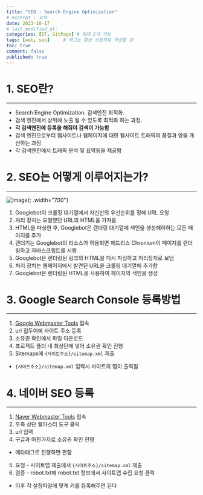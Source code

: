 ```yaml
---
title: "SEO : Search Engine Optimization"
# excerpt : 요약
date: 2023-10-17
# last_modified_at: 
categories: [IT, GitPage] # 최대 2개 가능
tags: [web, seo]     # 태그는 항상 소문자로 작성할 것
toc: true
comment: false
published: true
---
```


# 1. SEO란?
---
- Search Engine Optimization. 검색엔진 최적화.   
- 검색 엔진에서 상위에 노출 될 수 있도록 최적화 하는 과정.   
- **각 검색엔진에 등록을 해줘야 검색이 가능함**   
- 검색 엔진으로부터 웹사이트나 웹페이지에 대한 웹사이트 트래픽의 품질과 양을 개선하는 과정    
- 각 검색엔진에서 트래픽 분석 및 요약등을 제공함

# 2. SEO는 어떻게 이루어지는가?
---
![image](https://github.com/jinhg0214/jinhg0214.github.io/assets/70011316/440ad382-00a0-4865-bd29-ce62428dafb2){: .width="700"}
1. Googlebot이 크롤링 대기열에서 자신만의 우선순위를 정해 URL 요청
2. 처리 장치는 요쳥했던 URL의 HTML을 가져옴
3. HTML을 파싱한 후, Googlebot은 렌더링 대기열에 색인을 생성해야하는 모든 페이지를 추가
4. 렌더기는 Googlebot의 리소스가 허용되면 헤드리스 Chronium이 페이지를 렌더링하고 자바스크립트를 시랭
5. Googlebot은 렌더링된 링크의 HTML을 다시 파싱하고 처리장치로 보냄
6. 처리 장치는 웹페이지에서 발견된 URL을 크롤링 대기열에 추가함
7. Googlebot은 렌더링된 HTML을 사용하여 페이지의 색인을 생성

# 3. Google Search Console 등록방법
---
1. [Google Webmaster Tools](https://www.google.com/webmasters/tools/) 접속
2. url 접두어에 사이트 주소 등록
3. 소유권 확인에서 파일 다운로드
4. 프로젝트 폴더 내 최상단에 넣어 소유권 확인 진행
5. Sitemaps에 `{사이트주소}/sitemap.xml` 제출
- `{사이트주소}/sitemap.xml` 입력시 사이트의 맵이 출력됨

# 4. 네이버 SEO 등록
---
1. [Naver Webmaster Tools](https://searchadvisor.naver.com/) 접속
2. 우측 상단 웹마스터 도구 클릭
3. url 입력
4. 구글과 마찬가지로 소유권 확인 진행
- 메타태그로 진행하면 편함
5. 요청 - 사이트맵 제출에서 `{사이트주소}/sitemap.xml` 제출
6. 검증 - robot.txt에 robot.txt 정보에서 사이트맵 수집 요청 클릭

- 이후 각 설정파일에 맞게 키를 등록해주면 된다